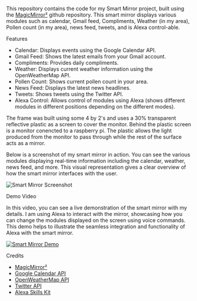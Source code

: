 This repository contains the code for my Smart Mirror project, built using the [MagicMirror²](https://github.com/MichMich/MagicMirror) github repository. This smart mirror displays various modules such as calendar, Gmail feed, Compliments, Weather (in my area), Pollen count (in my area), news feed, tweets, and is Alexa control-able.

Features

- Calendar: Displays events using the Google Calendar API.
- Gmail Feed: Shows the latest emails from your Gmail account.
- Compliments: Provides daily compliments.
- Weather: Displays current weather information using the OpenWeatherMap API.
- Pollen Count: Shows current pollen count in your area.
- News Feed: Displays the latest news headlines.
- Tweets: Shows tweets using the Twitter API.
- Alexa Control: Allows control of modules using Alexa (shows different modules in different positions depending on the different modes).

The frame was built using some 4 by 2's and uses a 30% transparent reflective plastic as a screen to cover the monitor. Behind the plastic screen is a monitor conencted to a raspberry pi. The plastic allows the light produced from the monitor to pass through while the rest of the surface acts as a mirror.

Below is a screenshot of my smart mirror in action. You can see the various modules displaying real-time information including the calendar, weather, news feed, and more. This visual representation gives a clear overview of how the smart mirror interfaces with the user.

![Smart Mirror Screenshot](https://github.com/user-attachments/assets/63d7d205-c826-49bc-84dd-bfae00d27e0b)

Demo Video

In this video, you can see a live demonstration of the smart mirror with my details. I am using Alexa to interact with the mirror, showcasing how you can change the modules displayed on the screen using voice commands. This demo helps to illustrate the seamless integration and functionality of Alexa with the smart mirror.

[![Smart Mirror Demo](https://github.com/user-attachments/assets/84f04a63-4e9e-4597-804a-00e303a1b65d)](https://github.com/user-attachments/assets/84f04a63-4e9e-4597-804a-00e303a1b65d "Smart Mirror Demo Video")

Credits

- [MagicMirror²](https://github.com/MichMich/MagicMirror)
- [Google Calendar API](https://developers.google.com/calendar)
- [OpenWeatherMap API](https://openweathermap.org/api)
- [Twitter API](https://developer.twitter.com/en/docs/twitter-api)
- [Alexa Skills Kit](https://developer.amazon.com/en-US/alexa/alexa-skills-kit)
